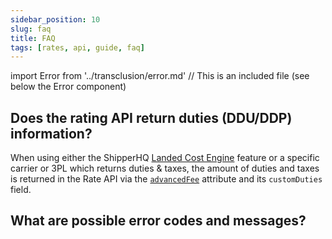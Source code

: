 ```yaml
---
sidebar_position: 10
slug: faq
title: FAQ
tags: [rates, api, guide, faq]
---
```

import Error from '../transclusion/error.md' // This is an included file (see below the Error component)

## Does the rating API return duties (DDU/DDP) information?

When using either the ShipperHQ [Landed Cost Engine](https://docs.shipperhq.com/landed-cost-engine-configuration/) feature or a specific carrier or 3PL which returns duties & taxes, the amount of duties and taxes is returned in the Rate API via the [`advancedFee`](https://dev.shipperhq.com/rates-service/#definition-AdvancedFee) attribute and its `customDuties` field.

## What are possible error codes and messages?
[//]: # (ERROR CODES LIST)
[//]: # (This is an imported file - Do not modify directly this section)
[//]: # (Look for the import statement at the top of the file to have the path of the included file)
<Error components={props.components} />
